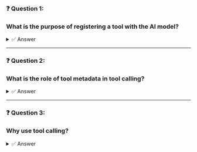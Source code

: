 ### ❓ Question 1:

### What is the purpose of registering a tool with the AI model?

<details>
  <summary>✅ Answer</summary>

   * **B. To provide metadata about the tool so the AI model can suggest its usage.**

</details>

---

### ❓ Question 2:

###  What is the role of tool metadata in tool calling?

<details>
  <summary>✅ Answer</summary>

  * **B. It provides the AI model with the tool's implementation details.**
  
  💡 **Explanation:** Tool metadata describes the tool's purpose, inputs, and outputs for the AI model to suggest its usage.

</details>

---

### ❓ Question 3:

### Why use tool calling?

<details>
  <summary>✅ Answer</summary>

  * **A. To enable the AI model to perform tasks beyond its built-in capabilities by leveraging external functions.**

</details>